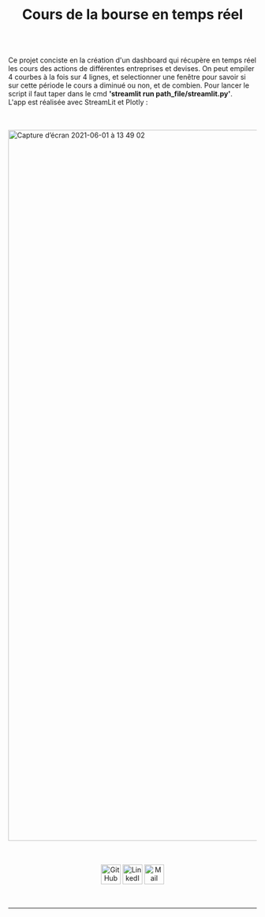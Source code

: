<h1 align="center">Cours de la bourse en temps réel</h1>

<br/>
<br/>
     
   Ce projet conciste en la création d'un dashboard qui récupère en temps réel les cours des actions de différentes entreprises et devises. On peut empiler 4 courbes à la fois sur 4 lignes, et selectionner une fenêtre pour savoir si sur cette période le cours a diminué ou non, et de combien.
Pour lancer le script il faut taper dans le cmd **'streamlit run path_file/streamlit.py'**. <br/>
L'app est réalisée avec StreamLit et Plotly :

<br/>

<br/>

<img width="1440" alt="Capture d’écran 2021-06-01 à 13 49 02" src="https://user-images.githubusercontent.com/63207451/120318431-238f7880-c2e0-11eb-86b1-ceaf8b5f490b.png">

<br/>

<br/>

<br/>

<p align="center">
  <a href="https://github.com/antonin-lfv" class="fancybox" ><img src="https://user-images.githubusercontent.com/63207451/97302854-e484da80-1859-11eb-9374-5b319ca51197.png" title="GitHub" width="40" height="40"></a>
  <a href="https://www.linkedin.com/in/antonin-lefevre-565b8b141" class="fancybox" ><img src="https://user-images.githubusercontent.com/63207451/97303444-b2c04380-185a-11eb-8cfc-864c33a64e4b.png" title="LinkedIn" width="40" height="40"></a>
  <a href="mailto:antoninlefevre45@icloud.com" class="fancybox" ><img src="https://user-images.githubusercontent.com/63207451/97303543-cec3e500-185a-11eb-8adc-c1364e2054a9.png" title="Mail" width="40" height="40"></a>
</p>

<br/>

-----------------------------
